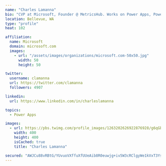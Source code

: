 ```yaml
---
name: "Charles Lamanna"
bio: "CVP at Microsoft, Founder @ MetricsHub. Works on Power Apps, Power Automate, Power Virtual Agent, Common Data Service and Dynamics 365."
location: Bellevue, WA
type: "profile"
heat: 102

affiliation:
  name: Microsoft
  domain: microsoft.com
  images:
    - url: "/assets/images/organizations/microsoft.com-50x50.jpg"
      width: 50
      height: 50

twitter:
  username: clamanna
  url: https://twitter.com/clamanna
  followers: 4907

linkedin:
  url: https://www.linkedin.com/in/charleslamanna

topics:
  - Power Apps

images:
  - url: https://pbs.twimg.com/profile_images/1263202626922876928/g6qGbHZ-_400x400.jpg
    width: 400
    height: 400
    isCached: true
    title: "Charles Lamanna"

secured: "AWJCu88vRBtG/YUvuoVXffuXfUUeAib8R0euwjg+iv5W3cRClgyWe1kVxT3Ysj2Jn0NLM8UgInca2nsoAZ945uBX9m16an/3A1yCPpSKBSINNJVKu73GAPvwNO5lMMphCQpvHLBkjE2QDGGH+fTr56uL1aCKfkuD9lzUHsr9gnVmQeHlFsyLOaS+ozJf9pHT9bdvlzgZD77sFdvWCdp5LTsesqznz9cU9iWodlsNYCVR1GOIPZJj1kq4Eh3G6w5X1DsxBHGSYaoLFL0SNOTZQiYiSFtFT9jCeO2bCJkrH+mTJ640HnZ/T7L9VZnFP+Wjd25hGqnhMesyyYPsBghS7UvHPknt1tyCO/mzJ2PBGWsj+K5eqpKb/b5YRtGHZbkGnvfJQRULSBN/AQTaERxbdlSarlMD6uj0IW/pH2p7a5k=;t5GLDfy5MjO50TMx5X22lA=="
---
```


